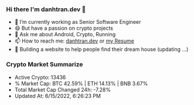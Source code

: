 ### Hi there I'm danhtran.dev 👋

- 🔭 I’m currently working as Senior Software Engineer
- 😄 But have a passion on crypto projects
- 💬 Ask me about Android, Crypto, Running 
- 📫 How to reach me: <a href="https://danhtran.dev" target="_blank">danhtran.dev</a> or <a href="Developer-Resume.pdf" target="_blank">my Resume</a>
- 🌱 Building a website to help people find their dream house (updating ...)

### Crypto Market Summarize
- Active Crypto: 13436
- % Market Cap: BTC 42.59% | ETH 14.13% | BNB 3.67%
- Total Market Cap Changed 24h: -7.28%
- Updated At: 6/15/2022, 6:26:23 PM
